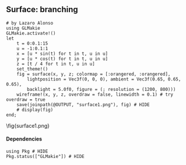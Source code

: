 <!--This file was generated, do not modify it.-->
## Surface: branching

````julia:ex1
# by Lazaro Alonso
using GLMakie
GLMakie.activate!()
let
    t = 0:0.1:15
    u = -1:0.1:1
    x = [u * sin(t) for t in t, u in u]
    y = [u * cos(t) for t in t, u in u]
    z = [t / 4 for t in t, u in u]
    set_theme!()
    fig = surface(x, y, z; colormap = [:orangered, :orangered],
        lightposition = Vec3f(0, 0, 0), ambient = Vec3f(0.65, 0.65, 0.65),
        backlight = 5.0f0, figure = (; resolution = (1200, 800)))
    wireframe!(x, y, z, overdraw = false, linewidth = 0.1) # try overdraw = true
    save(joinpath(@OUTPUT, "surface1.png"), fig) # HIDE
    # display(fig)
end;
````

\fig{surface1.png}

#### Dependencies

````julia:ex2
using Pkg # HIDE
Pkg.status(["GLMakie"]) # HIDE
````

